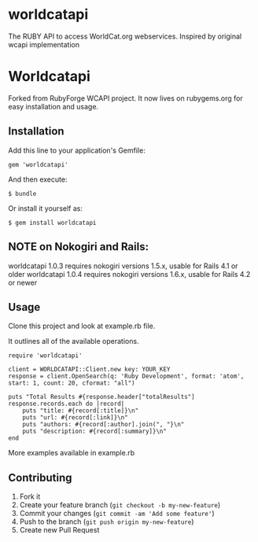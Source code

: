 worldcatapi
============

The RUBY API to access WorldCat.org webservices. Inspired by original wcapi implementation


# Worldcatapi

Forked from RubyForge WCAPI project. It now lives on rubygems.org for easy installation and usage.

## Installation

Add this line to your application's Gemfile:

    gem 'worldcatapi'

And then execute:

    $ bundle

Or install it yourself as:

    $ gem install worldcatapi

## NOTE on Nokogiri and Rails:

worldcatapi 1.0.3 requires nokogiri versions 1.5.x, usable for Rails 4.1 or older
worldcatapi 1.0.4 requires nokogiri versions 1.6.x, usable for Rails 4.2 or newer


## Usage

Clone this project and look at example.rb file.

It outlines all of the available operations.

    require 'worldcatapi'

    client = WORLDCATAPI::Client.new key: YOUR_KEY
    response = client.OpenSearch(q: 'Ruby Development', format: 'atom', start: 1, count: 20, cformat: "all")

    puts "Total Results #{response.header["totalResults"]
    response.records.each do |record|
        puts "title: #{record[:title]}\n"
        puts "url: #{record[:link]}\n"
        puts "authors: #{record[:author].join(", "}\n"
        puts "description: #{record[:summary]}\n"
    end

More examples available in example.rb

## Contributing

1. Fork it
2. Create your feature branch (`git checkout -b my-new-feature`)
3. Commit your changes (`git commit -am 'Add some feature'`)
4. Push to the branch (`git push origin my-new-feature`)
5. Create new Pull Request
